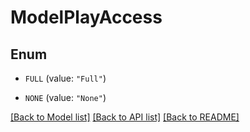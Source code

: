 # ModelPlayAccess

## Enum


* `FULL` (value: `"Full"`)

* `NONE` (value: `"None"`)


[[Back to Model list]](../README.md#documentation-for-models) [[Back to API list]](../README.md#documentation-for-api-endpoints) [[Back to README]](../README.md)


